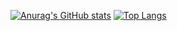 [![Anurag's GitHub stats](https://github-readme-stats.vercel.app/api?username=infingardi)](https://github.com/anuraghazra/github-readme-stats)
[![Top Langs](https://github-readme-stats.vercel.app/api/top-langs/?username=infingardi&layout=compact)](https://github.com/anuraghazra/github-readme-stats)
